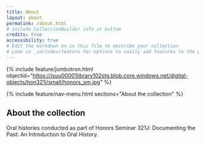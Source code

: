 ```yaml
---
title: About
layout: about
permalink: /about.html
# include CollectionBuilder info at bottom
credits: true
accessibility: true
# Edit the markdown on in this file to describe your collection
# Look in _includes/feature for options to easily add features to the page
---
```


{% include feature/jumbotron.html objectid="https://isuu00001library102stg.blob.core.windows.net/digital-objects/hon321j/small/honors_sm.jpg" %} 

{% include feature/nav-menu.html sections="About the collection" %}

## About the collection

Oral histories conducted as part of Honors Seminar 321J: Documenting the Past: An Introduction to Oral History.